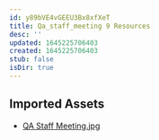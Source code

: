```yaml
---
id: y89bVE4vGEEU3Bx8xfXeT
title: Qa_staff_meeting 9 Resources
desc: ''
updated: 1645225706403
created: 1645225706403
stub: false
isDir: true
---
```

## Imported Assets
- [QA Staff Meeting.jpg](/assets/qa-staff-meeting-kFzl3XoqNU20.jpg)
